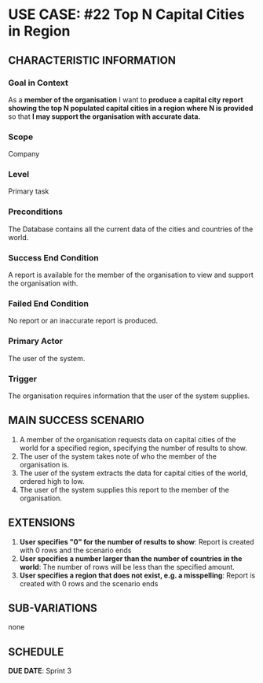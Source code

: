 # USE CASE: #22 Top N Capital Cities in Region

## CHARACTERISTIC INFORMATION

### Goal in Context

As a **member of the organisation** I want to **produce a capital city report showing the top N populated
capital cities in a region
where N is provided** so that **I may support the organisation with accurate data.**


### Scope

Company

### Level

Primary task

### Preconditions

The Database contains all the current data of the cities and countries of the world.

### Success End Condition

A report is available for the member of the organisation to view and support the organisation with.

### Failed End Condition

No report or an inaccurate report is produced.

### Primary Actor

The user of the system.

### Trigger

The organisation requires information that the user of the system supplies.

## MAIN SUCCESS SCENARIO

1. A member of the organisation requests data on capital cities of the world for a specified region, specifying the
   number of
   results to show.
2. The user of the system takes note of who the member of the organisation is.
3. The user of the system extracts the data for capital cities of the world, ordered high to low.
4. The user of the system supplies this report to the member of the organisation.

## EXTENSIONS

1. **User specifies "0" for the number of results to show**: Report is created with 0 rows and the scenario ends
2. **User specifies a number larger than the number of countries in the world**: The number of rows will be less
   than the specified amount.
3. **User specifies a region that does not exist, e.g.  a misspelling**: Report is created with 0 rows and the scenario 
   ends

## SUB-VARIATIONS

none

## SCHEDULE

**DUE DATE**: Sprint 3